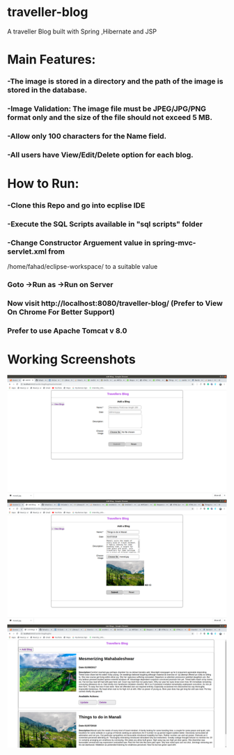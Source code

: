 # traveller-blog
A traveller Blog built with Spring ,Hibernate and JSP

# Main Features:

### -The image  is stored in a directory and the  path of the image is stored in the database.

### -Image Validation: The image file must be JPEG/JPG/PNG format only and the size of the file should not exceed 5 MB.

### -Allow only 100 characters for the Name field.

### -All users have View/Edit/Delete option for each blog. 

# How to Run:

### -Clone this Repo and go into ecplise IDE

### -Execute the SQL Scripts available in "sql scripts" folder

### -Change Constructor Arguement value in spring-mvc-servlet.xml from <constructor-arg>
<value>/home/fahad/eclipse-workspace/</value>
</constructor-arg> to a suitable value

### Goto ->Run as ->Run on Server

### Now visit http://localhost:8080/traveller-blog/  (Prefer to View On Chrome For Better Support)

### Prefer to use Apache Tomcat v 8.0

# Working Screenshots
![Image description](https://github.com/fahad-israr/Images-for-Readme/blob/master/Screenshot%20from%202020-02-22%2019-22-19.png?raw=true)
![Image description](https://github.com/fahad-israr/Images-for-Readme/blob/master/Screenshot%20from%202020-02-22%2019-23-09.png?raw=true)
![Image description](https://github.com/fahad-israr/Images-for-Readme/blob/master/Screenshot%20from%202020-02-22%2019-25-40.png?raw=true)

